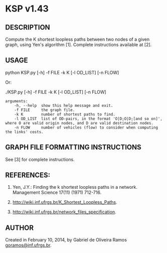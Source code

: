 # KSP v1.43

## DESCRIPTION
Compute the K shortest loopless paths between two nodes of a given graph, using Yen's algorithm [1]. Complete instructions available at [2].

## USAGE
python KSP.py [-h] -f FILE -k K [-l OD_LIST] [-n FLOW]

Or:

./KSP.py [-h] -f FILE -k K [-l OD_LIST] [-n FLOW]
```
arguments:
	-h, --help	show this help message and exit.
	-f FILE		the graph file.
	-k K		number of shortest paths to find.
	-l OD_LIST	list of OD-pairs, in the format 'O|D;O|D;[and so on]', where O are valid origin nodes, and D are valid destination nodes.
	-n FLOW		number of vehicles (flow) to consider when computing the links' costs.
```

## GRAPH FILE FORMATTING INSTRUCTIONS

See [3] for complete instructions.

## REFERENCES:

1. Yen, J.Y.: Finding the k shortest loopless paths in a network. Management Science 17(11) (1971) 712-716.

2. http://wiki.inf.ufrgs.br/K_Shortest_Loopless_Paths.

3. http://wiki.inf.ufrgs.br/network_files_specification.

## AUTHOR

Created in February 10, 2014, by Gabriel de Oliveira Ramos <goramos@inf.ufrgs.br>.
